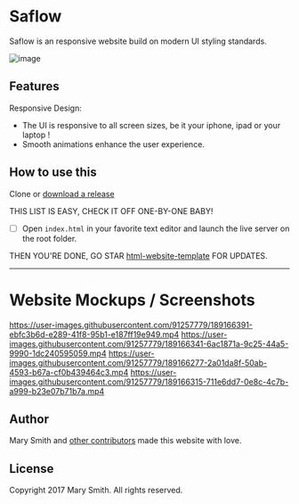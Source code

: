 # Saflow
Saflow is an responsive website build on modern UI styling standards.

![image](https://user-images.githubusercontent.com/91257779/189165457-0d43c3af-6318-4719-81a2-755a8331946e.png)


## Features

Responsive Design:

 - The UI is responsive to all screen sizes, be it your iphone, ipad or your laptop !
 - Smooth animations enhance the user experience.

## How to use this

Clone or [download a release](https://github.com/IHasFishAndChips/Saflow/)

THIS LIST IS EASY, CHECK IT OFF ONE-BY-ONE BABY!

 - [ ] Open `index.html` in your favorite text editor and launch the live server on the root folder.


THEN YOU'RE DONE, GO STAR [html-website-template](https://github.com/IHasFishAndChips/Saflow/) FOR UPDATES.

---

# Website Mockups / Screenshots

https://user-images.githubusercontent.com/91257779/189166391-ebfc3b6d-e289-41f8-95b1-e187ff19e949.mp4
https://user-images.githubusercontent.com/91257779/189166341-6ac1871a-9c25-44a5-9990-1dc240595059.mp4
https://user-images.githubusercontent.com/91257779/189166277-2a01da8f-50ab-4593-b67a-cf0b439464c3.mp4
https://user-images.githubusercontent.com/91257779/189166315-711e6dd7-0e8c-4c7b-a999-b23e07b71b7a.mp4



## Author

Mary Smith and [other contributors](https://github.com/fulldecent/html-website-template/graphs/contributors) made this website with love.

## License

Copyright 2017 Mary Smith. All rights reserved.
